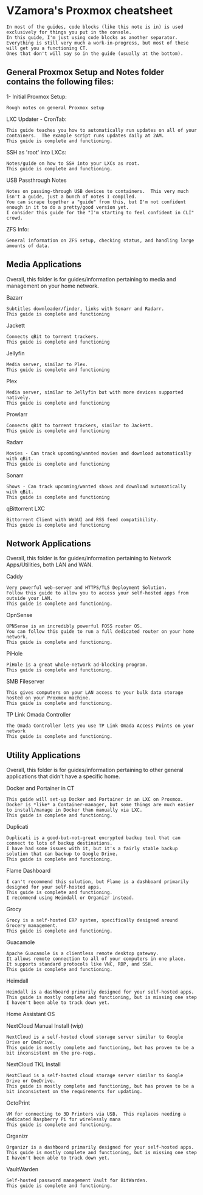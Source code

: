 # VZamora's Proxmox cheatsheet

	In most of the guides, code blocks (like this note is in) is used exclusively for things you put in the console.
	In this guide, I'm just using code blocks as another separator.
	Everything is still very much a work-in-progress, but most of these will get you a functioning CT.
	Ones that don't will say so in the guide (usually at the bottom).

## General Proxmox Setup and Notes folder contains the following files:

1- Initial Proxmox Setup:

	Rough notes on general Proxmox setup

LXC Updater - CronTab:

	This guide teaches you how to automatically run updates on all of your containers.  The example script runs updates daily at 2AM.
	This guide is complete and functioning.

SSH as 'root' into LXCs:

	Notes/guide on how to SSH into your LXCs as root.
	This guide is complete and functioning.

USB Passthrough Notes
	
	Notes on passing-through USB devices to containers.  This very much isn't a guide, just a bunch of notes I compiled.
	You can scrape together a "guide" from this, but I'm not confident enough in it to do a pretty/good version yet.
	I consider this guide for the "I'm starting to feel confident in CLI" crowd.

ZFS Info:

	General information on ZFS setup, checking status, and handling large amounts of data.
	
## Media Applications

Overall, this folder is for guides/information pertaining to media and management on your home network.

Bazarr

	Subtitles downloader/finder, links with Sonarr and Radarr.
	This guide is complete and functioning
	
Jackett

	Connects qBit to torrent trackers.
	This guide is complete and functioning
	
Jellyfin

	Media server, similar to Plex.
	This guide is complete and functioning
	
Plex

	Media server, similar to Jellyfin but with more devices supported natively.
	This guide is complete and functioning
	
Prowlarr

	Connects qBit to torrent trackers, similar to Jackett.
	This guide is complete and functioning
	
Radarr

	Movies - Can track upcoming/wanted movies and download automatically with qBit.
	This guide is complete and functioning
	
Sonarr

	Shows - Can track upcoming/wanted shows and download automatically with qBit.
	This guide is complete and functioning
	
qBittorrent LXC
	
	Bittorrent Client with WebUI and RSS feed compatibility.
	This guide is complete and functioning
	

## Network Applications

Overall, this folder is for guides/information pertaining to Network Apps/Utilities, both LAN and WAN.

Caddy

	Very powerful web-server and HTTPS/TLS Deployment Solution.
	Follow this guide to allow you to access your self-hosted apps from outside your LAN.
	This guide is complete and functioning.
	
OpnSense

	OPNSense is an incredibly powerful FOSS router OS.
	You can follow this guide to run a full dedicated router on your home network.
	This guide is complete and functioning.

PiHole

	PiHole is a great whole-network ad-blocking program.
	This guide is complete and functioning.
	
SMB Fileserver

	This gives computers on your LAN access to your bulk data storage hosted on your Proxmox machine.
	This guide is complete and functioning.

TP Link Omada Controller

	The Omada Controller lets you use TP Link Omada Access Points on your network
	This guide is complete and functioning.
	
## Utility Applications

Overall, this folder is for guides/information pertaining to other general applications that didn't have a specific home.

Docker and Portainer in CT

	This guide will set-up Docker and Portainer in an LXC on Proxmox.
	Docker is *like* a Container-manager, but some things are much easier to install/manage in Docker than manually via LXC.
	This guide is complete and functioning.

Duplicati

	Duplicati is a good-but-not-great encrypted backup tool that can connect to lots of backup destinations.
	I have had some issues with it, but it's a fairly stable backup solution that can backup to Google Drive.
	This guide is complete and functioning.

Flame Dashboard

	I can't recommend this solution, but Flame is a dashboard primarily designed for your self-hosted apps.
	This guide is complete and functioning.
	I recommend using Heimdall or Organizr instead.

Grocy

	Grocy is a self-hosted ERP system, specifically designed around Grocery management.
	This guide is complete and functioning.

Guacamole

	Apache Guacamole is a clientless remote desktop gateway.
	It allows remote connection to all of your computers in one place.
	It supports standard protocols like VNC, RDP, and SSH.
	This guide is complete and functioning.

Heimdall

	Heimdall is a dashboard primarily designed for your self-hosted apps.
	This guide is mostly complete and functioning, but is missing one step I haven't been able to track down yet.

Home Assistant OS



NextCloud Manual Install (wip)

	NextCloud is a self-hosted cloud storage server similar to Google Drive or OneDrive.
	This guide is mostly complete and functioning, but has proven to be a bit inconsistent on the pre-reqs.

NextCloud TKL Install

	NextCloud is a self-hosted cloud storage server similar to Google Drive or OneDrive.
	This guide is mostly complete and functioning, but has proven to be a bit inconsistent on the requirements for updating.

OctoPrint

	VM for connecting to 3D Printers via USB.  This replaces needing a dedicated Raspberry Pi for wirelessly mana
	This guide is complete and functioning.

Organizr

	Organizr is a dashboard primarily designed for your self-hosted apps.
	This guide is mostly complete and functioning, but is missing one step I haven't been able to track down yet.

VaultWarden
	
	Self-hosted password management Vault for BitWarden.
	This guide is complete and functioning.
